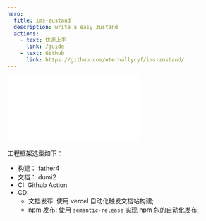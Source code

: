 ```yaml
---
hero:
  title: ims-zustand
  description: write a easy zustand
  actions:
    - text: 快速上手
      link: /guide
    - text: Github
      link: https://github.com/eternallycyf/ims-zustand/
---
```


<embed src="../README.md"></embed>

工程框架选型如下：

- 构建： father4
- 文档： dumi2
- CI: Github Action
- CD:
  - 文档发布: 使用 vercel 自动化触发文档站构建;
  - npm 发布: 使用 `semantic-release` 实现 npm 包的自动化发布;
